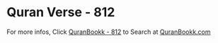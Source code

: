 # Quran Verse - 812 

For more infos, Click [QuranBookk - 812](https://www.quranbookk.com/quran/search?q=812) to Search at [QuranBookk.com](http://quranbookk.com/)
